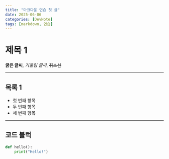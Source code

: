 ```yaml
---
title: "마크다운 연습 첫 글"
date: 2025-06-06
categories: [DevNote]
tags: [markdown, 연습]
---
```


# 제목 1

 **굵은 글씨**, _기울임 글씨_, ~~취소선~~

---

## 목록 1

- 첫 번째 항목
- 두 번째 항목
- 세 번째 항목

---

##  코드 블럭 

```python
def hello():
    print("Hello!")
```
